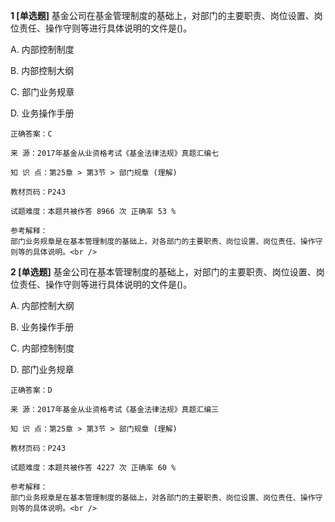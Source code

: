 **1 [单选题]** 
基金公司在基金管理制度的基础上，对部门的主要职责、岗位设置、岗位责任、操作守则等进行具体说明的文件是()。

A. 内部控制制度

B. 内部控制大纲

C. 部门业务规章

D. 业务操作手册

```
正确答案：C

来 源：2017年基金从业资格考试《基金法律法规》真题汇编七

知 识 点：第25章 > 第3节 > 部门规章 (理解)

教材页码：P243

试题难度：本题共被作答 8966 次 正确率 53 %

参考解释：
部门业务规章是在基本管理制度的基础上，对各部门的主要职责、岗位设置、岗位责任、操作守则等的具体说明。<br />

```


**2 [单选题]** 
基金公司在基本管理制度的基础上，对部门的主要职责、岗位设置、岗位责任、操作守则等进行具体说明的文件是()。

A. 内部控制大纲

B. 业务操作手册

C. 内部控制制度

D. 部门业务规章

```
正确答案：D

来 源：2017年基金从业资格考试《基金法律法规》真题汇编三

知 识 点：第25章 > 第3节 > 部门规章 (理解)

教材页码：P243

试题难度：本题共被作答 4227 次 正确率 60 %

参考解释：
部门业务规章是在基本管理制度的基础上，对各部门的主要职责、岗位设置、岗位责任、操作守则等的具体说明。<br />

```

